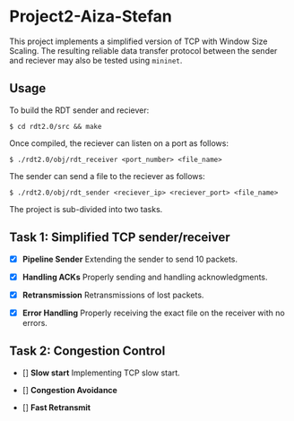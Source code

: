 # Project2-Aiza-Stefan
This project implements a simplified version of TCP with Window Size Scaling. The resulting reliable data transfer protocol between the sender and reciever may also be tested using `mininet`.

Usage
---
To build the RDT sender and reciever:
```
$ cd rdt2.0/src && make
```
Once compiled, the reciever can listen on a port as follows:
```
$ ./rdt2.0/obj/rdt_receiver <port_number> <file_name>
```
The sender can send a file to the reciever as follows:
```
$ ./rdt2.0/obj/rdt_sender <reciever_ip> <reciever_port> <file_name>
```

The project is sub-divided into two tasks.

Task 1: Simplified TCP sender/receiver
---
- [x] **Pipeline Sender** Extending the sender to send 10 packets.

- [x] **Handling ACKs** Properly sending and handling acknowledgments.

- [x] **Retransmission** Retransmissions of lost packets.

- [x] **Error Handling** Properly receiving the exact file on the receiver with no errors.


Task 2: Congestion Control
---

- [] **Slow start** Implementing TCP slow start.

- [] **Congestion Avoidance** 

- [] **Fast Retransmit** 
